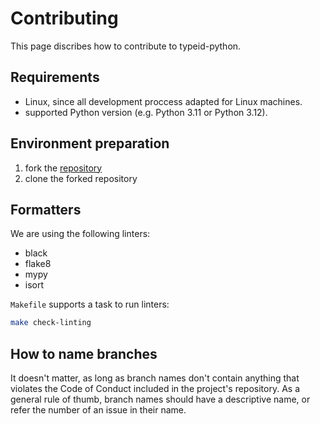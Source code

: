 # Contributing

This page discribes how to contribute to typeid-python.

## Requirements

- Linux, since all development proccess adapted for Linux machines.
- supported Python version (e.g. Python 3.11 or Python 3.12).

## Environment preparation

1. fork the [repository](https://github.com/akhundMurad/typeid-python)
2. clone the forked repository

## Formatters

We are using the following linters:

- black
- flake8
- mypy
- isort

`Makefile` supports a task to run linters:

```bash
make check-linting
```

## How to name branches

It doesn't matter, as long as branch names don't contain anything that violates the Code of Conduct included in the project's repository. As a general rule of thumb, branch names should have a descriptive name, or refer the number of an issue in their name.

